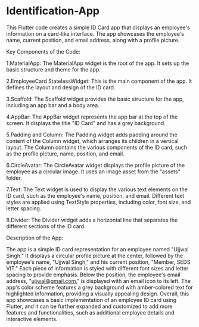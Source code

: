 # Identification-App
This Flutter code creates a simple ID Card app that displays an employee's information on a card-like interface. The app showcases the employee's name, current position, and email address, along with a profile picture.

Key Components of the Code:

1.MaterialApp: The MaterialApp widget is the root of the app. It sets up the basic structure and theme for the app.

2.EmployeeCard StatelessWidget: This is the main component of the app. It defines the layout and design of the ID card.

3.Scaffold: The Scaffold widget provides the basic structure for the app, including an app bar and a body area.

4.AppBar: The AppBar widget represents the app bar at the top of the screen. It displays the title "ID Card" and has a grey background.

5.Padding and Column: The Padding widget adds padding around the content of the Column widget, which arranges its children in a vertical layout. The Column contains the various components of the ID card, such as the profile picture, name, position, and email.

6.CircleAvatar: The CircleAvatar widget displays the profile picture of the employee as a circular image. It uses an image asset from the "assets" folder.

7.Text: The Text widget is used to display the various text elements on the ID card, such as the employee's name, position, and email. Different text styles are applied using TextStyle properties, including color, font size, and letter spacing.

8.Divider: The Divider widget adds a horizontal line that separates the different sections of the ID card.

Description of the App:

The app is a simple ID card representation for an employee named "Ujjwal Singh." 
It displays a circular profile picture at the center, followed by the employee's name, "Ujjwal Singh," and his current position, "Member, SEDS VIT." 
Each piece of information is styled with different font sizes and letter spacing to provide emphasis.
Below the position, the employee's email address, "ujjwal@gmail.com," is displayed with an email icon to its left.
The app's color scheme features a grey background with amber-colored text for highlighted information, providing a visually appealing design.
Overall, this app showcases a basic implementation of an employee ID card using Flutter, 
and it can be further expanded and customized to add more features and functionalities, such as additional employee details and interactive elements.
